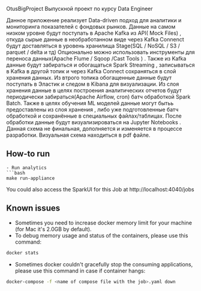 
OtusBigProject
Выпускной проект по курсу Data Engineer

Данное приложение реализует Data-driven подход для аналитики и мониторинга показателей с фондовых рынков. 
 Данные на самом низком уровне будут поступать в Apache Kafka  из API( Mock  Files) ,
откуда сырые данные в необработанном виде через Kafka Connenct будут доставляться в уровень хранилища Stage(SQL / NoSQL / S3 / parquet / delta и тд) Опционально можно использовать инструменты для переноса данных(Apache Flume / Sqoop /Cast Tools ) . Также из Kafka данные будут забираться и обогащаться Spark Streaming , записываться в Kafka в другой топик и через Kafka Connect сохраняться в слой хранения данных. Из втрого топика обогащенные данные будут поступать в Эластик и следом в Kibana для визуализации. Из слоя хранения данные в целях построения аналитических отчетов будут периодически забираться(Apache Airflow, cron) батч обработкой Spark Batch. Также в целях обучения ML моделей данные могут бытьь предоставлены из слоя хранения , либо уже подготовленные батч обработкой и сохранённые в специальных файлах/таблицах. После обработки данные будут визуализироваться на Jupyter Notebooks . Данная схема не финальная, дополняется и изменяется в процессе разработки. Визуальная схема находиться в pdf файле.

## How-to run


```
- Run analytics
```bash
make run-appliance
```


You could also access the SparkUI for this Job at http://localhost:4040/jobs



## Known issues

- Sometimes you need to increase docker memory limit for your machine (for Mac it's 2.0GB by default).
- To debug memory usage and status of the containers, please use this command:
```bash
docker stats
```
- Sometimes docker couldn't gracefully stop the consuming applications, please use this command in case if container hangs:
```bash
docker-compose -f <name of compose file with the job>.yaml down
```
